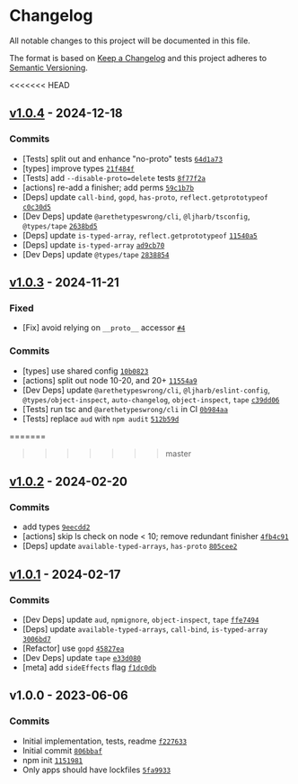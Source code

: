 # Changelog

All notable changes to this project will be documented in this file.

The format is based on [Keep a Changelog](https://keepachangelog.com/en/1.0.0/)
and this project adheres to [Semantic Versioning](https://semver.org/spec/v2.0.0.html).

<<<<<<< HEAD
## [v1.0.4](https://github.com/inspect-js/typed-array-byte-offset/compare/v1.0.3...v1.0.4) - 2024-12-18

### Commits

- [Tests] split out and enhance "no-proto" tests [`64d1a73`](https://github.com/inspect-js/typed-array-byte-offset/commit/64d1a73a0a7f20484ee817c4a6758121887e30d3)
- [types] improve types [`21f484f`](https://github.com/inspect-js/typed-array-byte-offset/commit/21f484f55f9c6e3406b5eacbc937aa2e195da731)
- [Tests] add `--disable-proto=delete` tests [`8f77f2a`](https://github.com/inspect-js/typed-array-byte-offset/commit/8f77f2af48e1522aae10e0429810907df9f9f6fc)
- [actions] re-add a finisher; add perms [`59c1b7b`](https://github.com/inspect-js/typed-array-byte-offset/commit/59c1b7bfab826bceb43441c60affb1c1ad4e6cc7)
- [Deps] update `call-bind`, `gopd`, `has-proto`, `reflect.getprototypeof` [`c0c30d5`](https://github.com/inspect-js/typed-array-byte-offset/commit/c0c30d57642858c8327b3d90b6104ccbb459d71a)
- [Dev Deps] update `@arethetypeswrong/cli`, `@ljharb/tsconfig`, `@types/tape` [`2638bd5`](https://github.com/inspect-js/typed-array-byte-offset/commit/2638bd5d7000e6d902414aeac88c00a148f5b152)
- [Deps] update `is-typed-array`, `reflect.getprototypeof` [`11540a5`](https://github.com/inspect-js/typed-array-byte-offset/commit/11540a577044442ce42d684d00d4686d7613bed4)
- [Deps] update `is-typed-array` [`ad9cb70`](https://github.com/inspect-js/typed-array-byte-offset/commit/ad9cb70bcc09eaf535c24ce24a00716058833d64)
- [Dev Deps] update `@types/tape` [`2838854`](https://github.com/inspect-js/typed-array-byte-offset/commit/2838854db6053003b0818a337f1e2f95ab383bce)

## [v1.0.3](https://github.com/inspect-js/typed-array-byte-offset/compare/v1.0.2...v1.0.3) - 2024-11-21

### Fixed

- [Fix] avoid relying on `__proto__` accessor [`#4`](https://github.com/inspect-js/typed-array-byte-offset/issues/4)

### Commits

- [types] use shared config [`10b0823`](https://github.com/inspect-js/typed-array-byte-offset/commit/10b0823ecc13b95920cfa8f27fe61af5678fb67b)
- [actions] split out node 10-20, and 20+ [`11554a9`](https://github.com/inspect-js/typed-array-byte-offset/commit/11554a96ca11b85c7ad87118e1d811bfde2b9f32)
- [Dev Deps] update `@arethetypeswrong/cli`, `@ljharb/eslint-config`, `@types/object-inspect`, `auto-changelog`, `object-inspect`, `tape` [`c39dd06`](https://github.com/inspect-js/typed-array-byte-offset/commit/c39dd06d2868a724463722ff2f416b5c41171140)
- [Tests] run tsc and `@arethetypeswrong/cli` in CI [`0b984aa`](https://github.com/inspect-js/typed-array-byte-offset/commit/0b984aa64c86f4bcb476b716cdd16d67c39b68ca)
- [Tests] replace `aud` with `npm audit` [`512b59d`](https://github.com/inspect-js/typed-array-byte-offset/commit/512b59df0e567592282795bfec331193d828f2fc)

=======
>>>>>>> master
## [v1.0.2](https://github.com/inspect-js/typed-array-byte-offset/compare/v1.0.1...v1.0.2) - 2024-02-20

### Commits

- add types [`9eecdd2`](https://github.com/inspect-js/typed-array-byte-offset/commit/9eecdd245b089610d6ad49ef63c9df2b58c3e8a6)
- [actions] skip ls check on node &lt; 10; remove redundant finisher [`4fb4c91`](https://github.com/inspect-js/typed-array-byte-offset/commit/4fb4c912f5eb8034f4e3705b30f3f7dcc7080039)
- [Deps] update `available-typed-arrays`, `has-proto` [`805cee2`](https://github.com/inspect-js/typed-array-byte-offset/commit/805cee207d73e12d526ff23d2c161f38283a1ed9)

## [v1.0.1](https://github.com/inspect-js/typed-array-byte-offset/compare/v1.0.0...v1.0.1) - 2024-02-17

### Commits

- [Dev Deps] update `aud`, `npmignore`, `object-inspect`, `tape` [`ffe7494`](https://github.com/inspect-js/typed-array-byte-offset/commit/ffe7494826fbb6d6bd11c40e03619b12a4ec2266)
- [Deps] update `available-typed-arrays`, `call-bind`, `is-typed-array` [`3006bd7`](https://github.com/inspect-js/typed-array-byte-offset/commit/3006bd7e343d191093802473277801d12bfdc7b2)
- [Refactor] use `gopd` [`45827ea`](https://github.com/inspect-js/typed-array-byte-offset/commit/45827ea7d9709cb1b3a9f2313eed76b71052b9c5)
- [Dev Deps] update `tape` [`e33d080`](https://github.com/inspect-js/typed-array-byte-offset/commit/e33d080ef6488b5f15afe1078a9e5711d9656538)
- [meta] add `sideEffects` flag [`f1dc0db`](https://github.com/inspect-js/typed-array-byte-offset/commit/f1dc0db73c1c4b93c15076602a3e30353878312c)

## v1.0.0 - 2023-06-06

### Commits

- Initial implementation, tests, readme [`f227633`](https://github.com/inspect-js/typed-array-byte-offset/commit/f2276337a907bdfe9725af1b36c3109e76f2430d)
- Initial commit [`806bbaf`](https://github.com/inspect-js/typed-array-byte-offset/commit/806bbaf81e0267aebce5ae68cbf138718513642a)
- npm init [`1151981`](https://github.com/inspect-js/typed-array-byte-offset/commit/1151981427eb1fddab8599d36e6afea50a78293f)
- Only apps should have lockfiles [`5fa9933`](https://github.com/inspect-js/typed-array-byte-offset/commit/5fa9933275f10bdb9e8a175cc70a8228d4811642)
